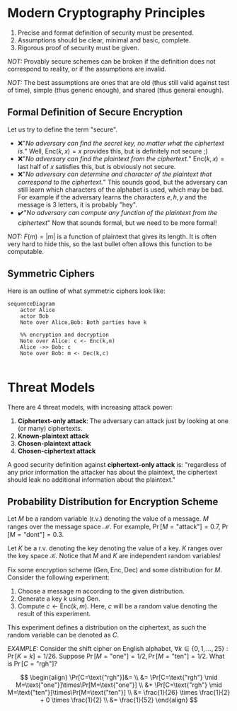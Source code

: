 # Modern Cryptography Principles
1. Precise and format definition of security must be presented.
2. Assumptions should be clear, minimal and basic, complete.
3. Rigorous proof of security must be given.

_NOT:_ Provably secure schemes can be broken if the definition does not correspond to reality, or if the assumptions are invalid.

_NOT:_ The best assumptions are ones that are old (thus still valid against test of time), simple (thus generic enough), and shared (thus general enough).
## Formal Definition of Secure Encryption
Let us try to define the term "secure".

- ❌"_No adversary can find the secret key, no matter what the ciphertext is._" Well, $\text{Enc}(k, x) = x$ provides this, but is definitely not secure ;)
- ❌"_No adversary can find the plaintext from the ciphertext._" $\text{Enc}(k, x) = \text{last half of } x$ satisfies this, but is obviously not secure.
- ❌"_No adversary can determine and character of the plaintext that correspond to the ciphertext._" This sounds good, but the adversary can still learn which characters of the alphabet is used, which may be bad. For example if the adversary learns the characters $e, h, y$ and the message is 3 letters, it is probably "hey".
- ✔️"_No adversary can compute any function of the plaintext from the ciphertext_" Now that sounds formal, but we need to be more formal!

_NOT:_ $F(m)=|m|$ is a function of plaintext that gives its length. It is often very hard to hide this, so the last bullet often allows this function to be computable.

## Symmetric Ciphers
Here is an outline of what symmetric ciphers look like:
```mermaid
sequenceDiagram 
	actor Alice
	actor Bob 
	Note over Alice,Bob: Both parties have k
	
	%% encryption and decryption
	Note over Alice: c <- Enc(k,m) 
	Alice ->> Bob: c
	Note over Bob: m <- Dec(k,c)
	
```

# Threat Models
There are 4 threat models, with increasing attack power:
1. **Ciphertext-only attack**: The adversary can attack just by looking at one (or many) ciphertexts.
2. **Known-plaintext attack**
3. **Chosen-plaintext attack**
4. **Chosen-ciphertext attack**

A good security definition against **ciphertext-only attack** is: "regardless of any prior information the attacker has about the plaintext, the ciphertext should leak no additional information about the plaintext."
  

## Probability Distribution for Encryption Scheme
Let $M$ be a random variable (r.v.) denoting the value of a message. $M$ ranges over the message space $\mathcal{M}$. For example, $\Pr[M=\text{"attack"}] = 0.7$, $\Pr[M=\text{"dont"}] = 0.3$.

Let $K$ be a r.v. denoting the key denoting the value of a key. $K$ ranges over the key space $\mathcal{K}$. Notice that $M$ and $K$ are independent random variables! 

Fix some encryption scheme $(\text{Gen}, \text{Enc}, \text{Dec})$ and some distribution for $M$. Consider the following experiment:
1. Choose a message $m$ according to the given distribution.
2. Generate a key $k$ using $\text{Gen}$.
3. Compute $c \gets \text{Enc}(k,m)$. Here, $c$ will be a random value denoting the result of this experiment.

This experiment defines a distribution on the ciphertext, as such the random variable can be denoted as $C$.

_EXAMPLE:_ Consider the shift cipher on English alphabet, $\forall k \in \{0, 1, \ldots, 25\}: \Pr[K=k] = 1/26$. Suppose $\Pr[M=\text{"one"}] = 1/2, \Pr[M=\text{"ten"}] = 1/2$. What is $\Pr[C=\text{"rgh"}]$?

$$
\begin{align}
\Pr[C=\text{"rgh"}]&= \\
&= \Pr[C=\text{"rgh"} \mid M=\text{"one"}]\times\Pr[M=\text{"one"}] \\
&+ \Pr[C=\text{"rgh"} \mid M=\text{"ten"}]\times\Pr[M=\text{"ten"}] \\
&= \frac{1}{26} \times \frac{1}{2} + 0 \times \frac{1}{2} \\
&= \frac{1}{52}
\end{align} 
$$